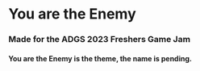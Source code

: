 # You are the Enemy
### Made for the ADGS 2023 Freshers Game Jam
#### You are the Enemy is the theme, the name is pending.